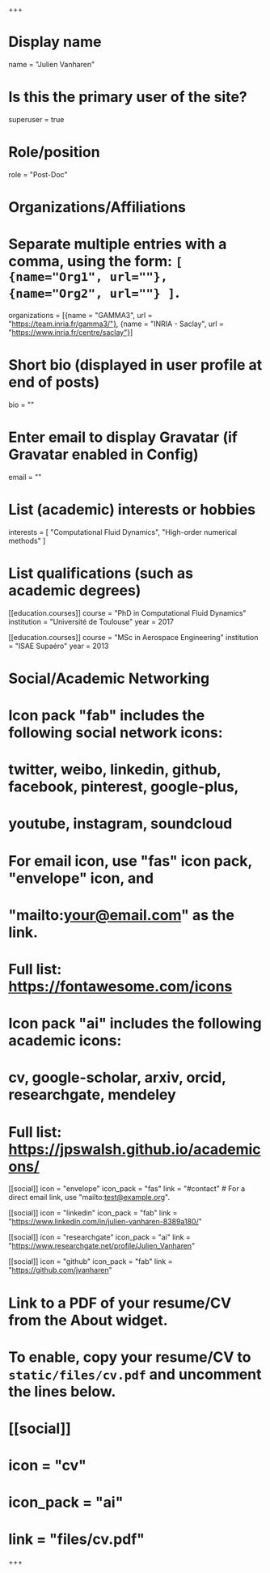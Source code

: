 +++
# Display name
name = "Julien Vanharen"

# Is this the primary user of the site?
superuser = true

# Role/position
role = "Post-Doc"

# Organizations/Affiliations
#   Separate multiple entries with a comma, using the form: `[ {name="Org1", url=""}, {name="Org2", url=""} ]`.
organizations = [{name = "GAMMA3", url = "https://team.inria.fr/gamma3/"}, {name = "INRIA - Saclay", url = "https://www.inria.fr/centre/saclay"}]

# Short bio (displayed in user profile at end of posts)
bio = ""

# Enter email to display Gravatar (if Gravatar enabled in Config)
email = ""

# List (academic) interests or hobbies
interests = [
  "Computational Fluid Dynamics",
  "High-order numerical methods"
]

# List qualifications (such as academic degrees)
[[education.courses]]
  course = "PhD in Computational Fluid Dynamics"
  institution = "Université de Toulouse"
  year = 2017

[[education.courses]]
  course = "MSc in Aerospace Engineering"
  institution = "ISAE Supaéro"
  year = 2013

# Social/Academic Networking
#
# Icon pack "fab" includes the following social network icons:
#
#   twitter, weibo, linkedin, github, facebook, pinterest, google-plus,
#   youtube, instagram, soundcloud
#
#   For email icon, use "fas" icon pack, "envelope" icon, and
#   "mailto:your@email.com" as the link.
#
#   Full list: https://fontawesome.com/icons
#
# Icon pack "ai" includes the following academic icons:
#
#   cv, google-scholar, arxiv, orcid, researchgate, mendeley
#
#   Full list: https://jpswalsh.github.io/academicons/

[[social]]
  icon = "envelope"
  icon_pack = "fas"
  link = "#contact"  # For a direct email link, use "mailto:test@example.org".

[[social]]
  icon = "linkedin"
  icon_pack = "fab"
  link = "https://www.linkedin.com/in/julien-vanharen-8389a180/"

[[social]]
  icon = "researchgate"
  icon_pack = "ai"
  link = "https://www.researchgate.net/profile/Julien_Vanharen"

[[social]]
  icon = "github"
  icon_pack = "fab"
  link = "https://github.com/jvanharen"

# Link to a PDF of your resume/CV from the About widget.
# To enable, copy your resume/CV to `static/files/cv.pdf` and uncomment the lines below.
# [[social]]
#   icon = "cv"
#   icon_pack = "ai"
#   link = "files/cv.pdf"

+++

<!-- Nelson Bighetti is a professor of artificial intelligence at the Stanford AI Lab. His research interests include distributed robotics, mobile computing and programmable matter. He leads the Robotic Neurobiology group, which develops self-reconfiguring robots, systems of self-organizing robots, and mobile sensor networks.

Lorem ipsum dolor sit amet, consectetur adipiscing elit. Sed neque elit, tristique placerat feugiat ac, facilisis vitae arcu. Proin eget egestas augue. Praesent ut sem nec arcu pellentesque aliquet. Duis dapibus diam vel metus tempus vulputate.  -->
